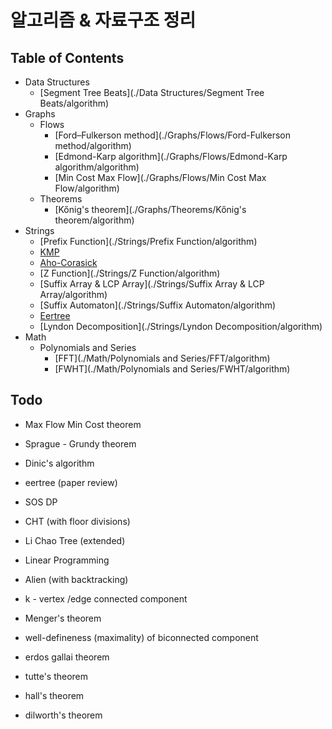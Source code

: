 # 알고리즘 & 자료구조 정리

## Table of Contents
- Data Structures
    - [Segment Tree Beats](./Data Structures/Segment Tree Beats/algorithm)
- Graphs
    - Flows
        - [Ford–Fulkerson method](./Graphs/Flows/Ford-Fulkerson method/algorithm)
        - [Edmond-Karp algorithm](./Graphs/Flows/Edmond-Karp algorithm/algorithm)
        - [Min Cost Max Flow](./Graphs/Flows/Min Cost Max Flow/algorithm)
    - Theorems
        - [Kőnig's theorem](./Graphs/Theorems/Kőnig's theorem/algorithm)
- Strings
    - [Prefix Function](./Strings/Prefix Function/algorithm)
    - [KMP](./Strings/KMP/algorithm)
    - [Aho-Corasick](./Strings/Aho-Corasick/algorithm)
    - [Z Function](./Strings/Z Function/algorithm)
    - [Suffix Array & LCP Array](./Strings/Suffix Array & LCP Array/algorithm)
    - [Suffix Automaton](./Strings/Suffix Automaton/algorithm)
    - [Eertree](./Strings/Eertree/algorithm)
    - [Lyndon Decomposition](./Strings/Lyndon Decomposition/algorithm)
- Math
    - Polynomials and Series
        - [FFT](./Math/Polynomials and Series/FFT/algorithm)
        - [FWHT](./Math/Polynomials and Series/FWHT/algorithm)

## Todo
- Max Flow Min Cost theorem
- Sprague - Grundy theorem
- Dinic's algorithm
- eertree (paper review)
- SOS DP
- CHT (with floor divisions)
- Li Chao Tree (extended)
- Linear Programming
- Alien (with backtracking)

- k - vertex /edge connected component
- Menger's theorem
- well-defineness (maximality) of biconnected component
- erdos gallai theorem
- tutte's theorem
- hall's theorem
- dilworth's theorem